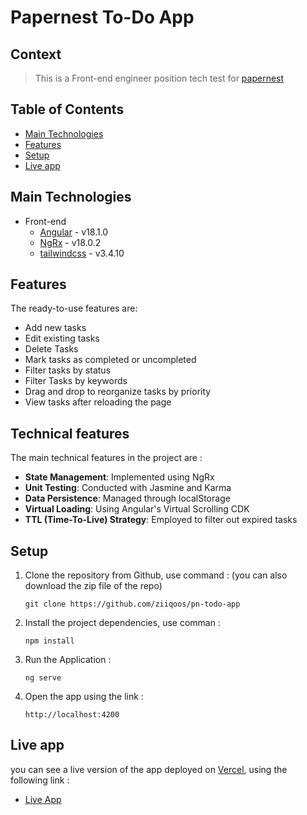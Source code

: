 # Papernest To-Do App
## Context

> This is a Front-end engineer position tech test for [papernest](https://papernest.com/)

## Table of Contents
* [Main Technologies](#main-technologies)
* [Features](#features)
* [Setup](#setup)
* [Live app](#live-app)


## Main Technologies
- Front-end
  - [Angular](https://angular.io) - v18.1.0
  - [NgRx](https://ngrx.io) - v18.0.2
  - [tailwindcss](https://tailwindcss.com/) - v3.4.10

## Features
The ready-to-use features are:
- Add new tasks
- Edit existing tasks
- Delete Tasks
- Mark tasks as completed or uncompleted
- Filter tasks by status
- Filter Tasks by keywords
- Drag and drop to reorganize tasks by priority
- View tasks after reloading the page

## Technical features
The main technical features in the project are :
 - **State Management**: Implemented using NgRx
 - **Unit Testing**: Conducted with Jasmine and Karma
 - **Data Persistence**: Managed through localStorage
 - **Virtual Loading**: Using Angular's Virtual Scrolling CDK
 - **TTL (Time-To-Live) Strategy**: Employed to filter out expired tasks

## Setup
1. Clone the repository from Github, use command : (you can also download the zip file of the repo)

       git clone https://github.com/ziiqoos/pn-todo-app

2. Install the project dependencies, use comman :

       npm install

3. Run the Application : 

       ng serve

4. Open the app using the link : 

       http://localhost:4200

## Live app
you can see a live version of the app deployed on [Vercel](https://vercel.com/), using the following link : 
  - [Live App](https://pn-todo-app.vercel.app/)


